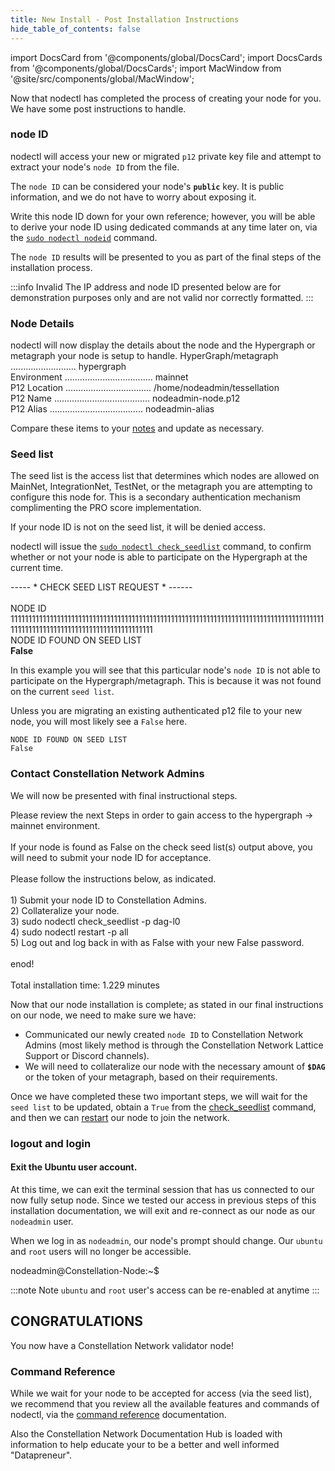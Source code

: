 ```yaml
---
title: New Install - Post Installation Instructions
hide_table_of_contents: false
---
```

<intro-end />

import DocsCard from '@components/global/DocsCard';
import DocsCards from '@components/global/DocsCards';
import MacWindow from '@site/src/components/global/MacWindow';

<head>
  <title>Constellation Network automation with nodectl</title>
  <meta
    name="description"
    content="nodectl installation of new node"
  />
</head>

Now that nodectl has completed the process of creating your node for you.  We have some post instructions to handle.

### node ID

nodectl will access your new or migrated `p12` private key file and attempt to extract your node's `node ID` from the file. 

The `node ID` can be considered your node's **`public`** key.  It is public information, and we do not have to worry about exposing it.

Write this node ID down for your own reference; however, you will be able to derive your node ID using dedicated commands at any time later on, via the [`sudo nodectl nodeid`](/validate/automated/nodectl-commands#nodeid) command.

The `node ID` results will be presented to you as part of the final steps of the installation process.

:::info Invalid
The IP address and node ID presented below are for demonstration purposes only and are not valid nor correctly formatted.
:::

### Node Details

nodectl will now display the details about the node and the Hypergraph or metagraph your node is setup to handle.
<MacWindow>
  HyperGraph/metagraph .......................... hypergraph<br />
  Environment ................................... mainnet<br />
  P12 Location .................................. /home/nodeadmin/tessellation<br />
  P12 Name ...................................... nodeadmin-node.p12<br />
  P12 Alias ..................................... nodeadmin-alias<br />
</MacWindow>

Compare these items to your [notes](/validate/resources/nodectlNote) and update as necessary.

### Seed list

The seed list is the access list that determines which nodes are allowed on MainNet, IntegrationNet, TestNet, or the metagraph you are attempting to configure this node for.  This is a secondary authentication mechanism complimenting the PRO score implementation.

If your node ID is not on the seed list, it will be denied access.

nodectl will issue the [`sudo nodectl check_seedlist`](/validate/automated/nodectl-commands#check_seedlist) command, to confirm whether or not your node is able to participate on the Hypergraph at the current time.

<MacWindow>
 ----- * CHECK SEED LIST REQUEST * ------<br /> 
<br /> 
NODE ID<br /> 
11111111111111111111111111111111111111111111111111111111111111111111111111111111111111111111111111111111111111111111111111111111<br /> 
NODE ID FOUND ON SEED LIST<br /> 
<b>False</b><br /> 
</MacWindow>

In this example you will see that this particular node's `node ID` is not able to participate on the Hypergraph/metagraph. This is because it was not found on the current `seed list`. 

Unless you are migrating an existing authenticated p12 file to your new node, you will most likely see a `False` here.

```
NODE ID FOUND ON SEED LIST
False
```

### Contact Constellation Network Admins

We will now be presented with final instructional steps.

<MacWindow>
Please review the next Steps in order to gain access to the hypergraph -> mainnet environment.<br />
<br />
If your node is found as False on the check seed list(s) output above, you will need to submit your node ID for acceptance.<br />
<br />
Please follow the instructions below, as indicated.<br />
<br />
1) Submit your node ID to Constellation Admins.<br />
2) Collateralize your node.<br />
3) sudo nodectl check_seedlist -p dag-l0<br />
4) sudo nodectl restart -p all<br />
5) Log out and log back in with as False with your new False password.<br />
<br />
enod!<br />
<br />
Total installation time:  1.229 minutes<br /> 
</MacWindow>

Now that our node installation is complete; as stated in our final instructions on our node, we need to make sure we have:

- Communicated our newly created `node ID` to Constellation Network Admins (most likely method is through the Constellation Network Lattice Support or Discord channels).
- We will need to collateralize our node with the necessary amount of **`$DAG`** or the token of your metagraph, based on their requirements.

Once we have completed these two important steps, we will wait for the `seed list` to be updated, obtain a `True` from the [check_seedlist](/validate/automated/nodectl-commands#check_seedlist) command, and then we can [restart](/validate/automated/nodectl-commands#restart) our node to join the network.

### logout and login

#### Exit the Ubuntu user account.

At this time, we can exit the terminal session that has us connected to our now fully setup node.  Since we tested our access in previous steps of this installation documentation, we will exit and re-connect as our node as our `nodeadmin` user.  

When we log in as `nodeadmin`, our node's prompt should change.  Our `ubuntu` and `root` users will no longer be accessible.

<MacWindow>
nodeadmin@Constellation-Node:~$ 
</MacWindow>

:::note Note
`ubuntu` and `root` user's access can be re-enabled at anytime
:::

## CONGRATULATIONS
You now have a Constellation Network validator node!

### Command Reference

While we wait for your node to be accepted for access (via the seed list), we recommend that you review all the available features and commands of nodectl, via the [command reference](/validate/automated/nodectl-commands) documentation.

Also the Constellation Network Documentation Hub is loaded with information to help educate your to be a better and well informed "Datapreneur". 
